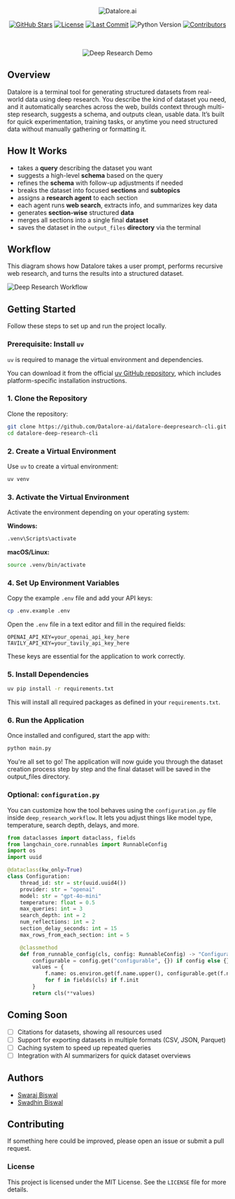 <div align="center">
  <img src="./assets/datalore_logo.png" alt="Datalore.ai" />
</div>
<p align="center">
  <a href="https://github.com/Datalore-ai/datalore-deepresearch-cli/stargazers"><img src="https://img.shields.io/github/stars/Datalore-ai/datalore-deepresearch-cli?style=flat-square" alt="GitHub Stars"></a>
  <a href="https://github.com/Datalore-ai/datalore-deepresearch-cli/blob/main/LICENCE"><img src="https://img.shields.io/github/license/Datalore-ai/datalore-deepresearch-cli?style=flat-square&color=purple" alt="License"></a>
  <a href="https://github.com/Datalore-ai/datalore-deepresearch-cli/commits/main"><img src="https://img.shields.io/github/last-commit/Datalore-ai/datalore-deepresearch-cli?style=flat-square&color=blue" alt="Last Commit"></a>
  <img src="https://img.shields.io/badge/Python-3.9%2B-blue?style=flat-square" alt="Python Version">
  <a href="https://github.com/Datalore-ai/datalore-deepresearch-cli/graphs/contributors"><img src="https://img.shields.io/github/contributors/Datalore-ai/datalore-deepresearch-cli?style=flat-square&color=yellow" alt="Contributors"></a>
</p>

<br/>
<br/>
<div align="center">
  <img src="./assets/deep_research.gif" alt="Deep Research Demo" />
</div>

## Overview

Datalore is a terminal tool for generating structured datasets from real-world data using deep research. You describe the kind of dataset you need, and it automatically searches across the web, builds context through multi-step research, suggests a schema, and outputs clean, usable data. It’s built for quick experimentation, training tasks, or anytime you need structured data without manually gathering or formatting it.


## How It Works

- takes a **query** describing the dataset you want  
- suggests a high-level **schema** based on the query  
- refines the **schema** with follow-up adjustments if needed  
- breaks the dataset into focused **sections** and **subtopics**  
- assigns a **research agent** to each section  
- each agent runs **web search**, extracts info, and summarizes key data  
- generates **section-wise** structured **data**  
- merges all sections into a single final **dataset**  
- saves the dataset in the `output_files` **directory** via the terminal  



## Workflow

This diagram shows how Datalore takes a user prompt, performs recursive web research, and turns the results into a structured dataset.

![Deep Research Workflow](./assets/Deep_Research.png)

## Getting Started

Follow these steps to set up and run the project locally.

### Prerequisite: Install `uv`

`uv` is required to manage the virtual environment and dependencies.

You can download it from the official [uv GitHub repository](https://github.com/astral-sh/uv), which includes platform-specific installation instructions.


### 1. Clone the Repository

Clone the repository:

```bash
git clone https://github.com/Datalore-ai/datalore-deepresearch-cli.git
cd datalore-deep-research-cli
```

### 2. Create a Virtual Environment

Use `uv` to create a virtual environment:

```bash
uv venv
```

### 3. Activate the Virtual Environment

Activate the environment depending on your operating system:

**Windows:**
```bash
.venv\Scripts\activate
```

**macOS/Linux:**
```bash
source .venv/bin/activate
```

### 4. Set Up Environment Variables

Copy the example `.env` file and add your API keys:

```bash
cp .env.example .env
```

Open the `.env` file in a text editor and fill in the required fields:

```
OPENAI_API_KEY=your_openai_api_key_here
TAVILY_API_KEY=your_tavily_api_key_here
```

These keys are essential for the application to work correctly.

### 5. Install Dependencies

```bash
uv pip install -r requirements.txt
```

This will install all required packages as defined in your `requirements.txt`.

### 6. Run the Application

Once installed and configured, start the app with:

```bash
python main.py
```

You're all set to go! The application will now guide you through the dataset creation process step by step and the final dataset will be saved in the output_files directory.

### Optional: `configuration.py`

You can customize how the tool behaves using the `configuration.py` file inside `deep_research_workflow`. It lets you adjust things like model type, temperature, search depth, delays, and more.

```python
from dataclasses import dataclass, fields
from langchain_core.runnables import RunnableConfig
import os
import uuid

@dataclass(kw_only=True)
class Configuration:
    thread_id: str = str(uuid.uuid4())
    provider: str = "openai"
    model: str = "gpt-4o-mini"
    temperature: float = 0.5
    max_queries: int = 3
    search_depth: int = 2
    num_reflections: int = 2
    section_delay_seconds: int = 15
    max_rows_from_each_section: int = 5

    @classmethod
    def from_runnable_config(cls, config: RunnableConfig) -> "Configuration":
        configurable = config.get("configurable", {}) if config else {}
        values = {
            f.name: os.environ.get(f.name.upper(), configurable.get(f.name, f.default))
            for f in fields(cls) if f.init
        }
        return cls(**values)
```

## Coming Soon

- [ ] Citations for datasets, showing all resources used  
- [ ] Support for exporting datasets in multiple formats (CSV, JSON, Parquet)  
- [ ] Caching system to speed up repeated queries
- [ ] Integration with AI summarizers for quick dataset overviews    

##  Authors
 
- [Swaraj Biswal](https://github.com/SWARAJ-42)
- [Swadhin Biswal](https://github.com/swadhin505) 


## Contributing

If something here could be improved, please open an issue or submit a pull request.

### License

This project is licensed under the MIT License. See the `LICENSE` file for more details.

